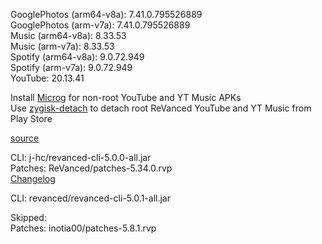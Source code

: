 GooglePhotos (arm64-v8a): 7.41.0.795526889  
GooglePhotos (arm-v7a): 7.41.0.795526889  
Music (arm64-v8a): 8.33.53  
Music (arm-v7a): 8.33.53  
Spotify (arm64-v8a): 9.0.72.949  
Spotify (arm-v7a): 9.0.72.949  
YouTube: 20.13.41  

Install [Microg](https://github.com/ReVanced/GmsCore/releases) for non-root YouTube and YT Music APKs  
Use [zygisk-detach](https://github.com/j-hc/zygisk-detach) to detach root ReVanced YouTube and YT Music from Play Store  

[source](https://github.com/TheBizarreAbhishek/ReVanced-Extended)
  
CLI: j-hc/revanced-cli-5.0.0-all.jar  
Patches: ReVanced/patches-5.34.0.rvp  
[Changelog](https://github.com/ReVanced/revanced-patches/releases/tag/v5.34.0)

CLI: revanced/revanced-cli-5.0.1-all.jar    

Skipped:  
Patches: inotia00/patches-5.8.1.rvp        

